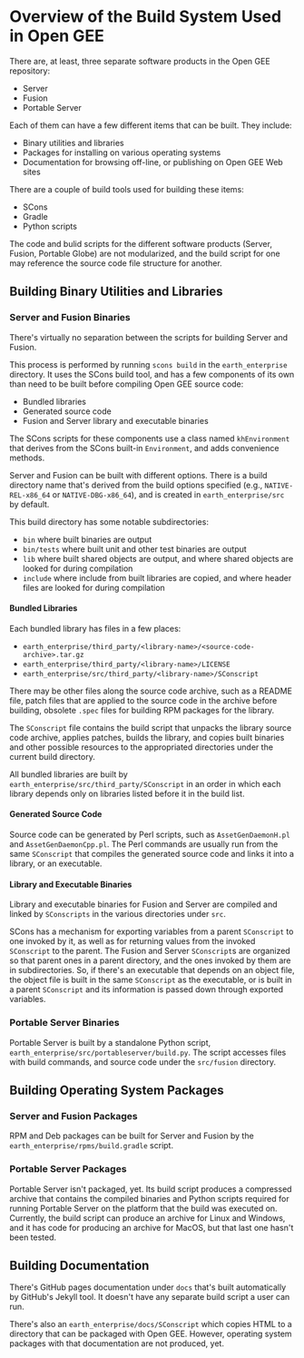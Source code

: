 # Overview of the Build System Used in Open GEE

There are, at least, three separate software products in the Open GEE
repository:

* Server
* Fusion
* Portable Server

Each of them can have a few different items that can be built.  They include:

* Binary utilities and libraries
* Packages for installing on various operating systems
* Documentation for browsing off-line, or publishing on Open GEE Web sites

There are a couple of build tools used for building these items:

* SCons
* Gradle
* Python scripts

The code and bulid scripts for the different software products (Server,
Fusion, Portable Globe) are not modularized, and the build script for one
may reference the source code file structure for another.

## Building Binary Utilities and Libraries

### Server and Fusion Binaries

There's virtually no separation between the scripts for building Server and
Fusion.

This process is performed by running `scons build` in the `earth_enterprise`
directory.  It uses the SCons build tool, and has a few components of its own
than need to be built before compiling Open GEE source code:

* Bundled libraries
* Generated source code
* Fusion and Server library and executable binaries

The SCons scripts for these components use a class named `khEnvironment` that
derives from the SCons built-in `Environment`, and adds convenience methods.

Server and Fusion can be built with different options.  There is a build
directory name that's derived from the build options specified (e.g.,
`NATIVE-REL-x86_64` or `NATIVE-DBG-x86_64`), and is created in
`earth_enterprise/src` by default.

This build directory has some notable subdirectories:

* `bin` where built binaries are output
* `bin/tests` where built unit and other test binaries are output
* `lib` where built shared objects are output, and where shared objects
  are looked for during compilation
* `include` where include from built libraries are copied, and where header
  files are looked for during compilation

#### Bundled Libraries

Each bundled library has files in a few places:

* `earth_enterprise/third_party/<library-name>/<source-code-archive>.tar.gz`
* `earth_enterprise/third_party/<library-name>/LICENSE`
* `earth_enterprise/src/third_party/<library-name>/SConscript`

There may be other files along the source code archive, such as a README file,
patch files that are applied to the source code in the archive before
building, obsolete `.spec` files for building RPM packages for the library.

The `SConscript` file contains the build script that unpacks the library
source code archive, applies patches, builds the library, and copies built
binaries and other possible resources to the appropriated directories under
the current build directory.

All bundled libraries are built by
`earth_enterprise/src/third_party/SConscript` in an order in which each
library depends only on libraries listed before it in the build list.

#### Generated Source Code

Source code can be generated by Perl scripts, such as `AssetGenDaemonH.pl` and
`AssetGenDaemonCpp.pl`.  The Perl commands are usually run from the same
`SConscript` that compiles the generated source code and links it into a
library, or an executable.

#### Library and Executable Binaries

Library and executable binaries for Fusion and Server are compiled and linked
by `SConscripts` in the various directories under `src`.

SCons has a mechanism for exporting variables from a parent `SConscript` to
one invoked by it, as well as for returning values from the invoked
`SConscript` to the parent.  The Fusion and Server `SConscript`s are organized
so that parent ones in a parent directory, and the ones invoked by them are in
subdirectories.  So, if there's an executable that depends on an object file,
the object file is built in the same `SConscript` as the executable, or is
built in a parent `SConscript` and its information is passed down through
exported variables.

### Portable Server Binaries

Portable Server is built by a standalone Python script,
`earth_enterprise/src/portableserver/build.py`.  The script accesses files with
build commands, and source code under the `src/fusion` directory.

## Building Operating System Packages

### Server and Fusion Packages

RPM and Deb packages can be built for Server and Fusion by the
`earth_enterprise/rpms/build.gradle` script.

### Portable Server Packages

Portable Server isn't packaged, yet.  Its build script produces a compressed
archive that contains the compiled binaries and Python scripts required for
running Portable Server on the platform that the build was executed on.
Currently, the build script can produce an archive for Linux and Windows, and
it has code for producing an archive for MacOS, but that last one hasn't been
tested.

## Building Documentation

There's GitHub pages documentation under `docs` that's built automatically by
GitHub's Jekyll tool.  It doesn't have any separate build script a user can
run.

There's also an `earth_enterprise/docs/SConscript` which copies HTML to a
directory that can be packaged with Open GEE.  However, operating system
packages with that documentation are not produced, yet.